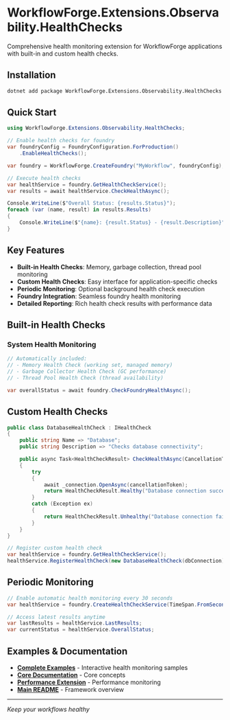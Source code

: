# WorkflowForge.Extensions.Observability.HealthChecks

Comprehensive health monitoring extension for WorkflowForge applications with built-in and custom health checks.

## Installation

```bash
dotnet add package WorkflowForge.Extensions.Observability.HealthChecks
```

## Quick Start

```csharp
using WorkflowForge.Extensions.Observability.HealthChecks;

// Enable health checks for foundry
var foundryConfig = FoundryConfiguration.ForProduction()
    .EnableHealthChecks();

var foundry = WorkflowForge.CreateFoundry("MyWorkflow", foundryConfig);

// Execute health checks
var healthService = foundry.GetHealthCheckService();
var results = await healthService.CheckHealthAsync();

Console.WriteLine($"Overall Status: {results.Status}");
foreach (var (name, result) in results.Results)
{
    Console.WriteLine($"{name}: {result.Status} - {result.Description}");
}
```

## Key Features

- **Built-in Health Checks**: Memory, garbage collection, thread pool monitoring
- **Custom Health Checks**: Easy interface for application-specific checks  
- **Periodic Monitoring**: Optional background health check execution
- **Foundry Integration**: Seamless foundry health monitoring
- **Detailed Reporting**: Rich health check results with performance data

## Built-in Health Checks

### System Health Monitoring
```csharp
// Automatically included:
// - Memory Health Check (working set, managed memory)
// - Garbage Collector Health Check (GC performance)
// - Thread Pool Health Check (thread availability)

var overallStatus = await foundry.CheckFoundryHealthAsync();
```

## Custom Health Checks

```csharp
public class DatabaseHealthCheck : IHealthCheck
{
    public string Name => "Database";
    public string Description => "Checks database connectivity";

    public async Task<HealthCheckResult> CheckHealthAsync(CancellationToken cancellationToken = default)
    {
        try
        {
            await _connection.OpenAsync(cancellationToken);
            return HealthCheckResult.Healthy("Database connection successful");
        }
        catch (Exception ex)
        {
            return HealthCheckResult.Unhealthy("Database connection failed", ex);
        }
    }
}

// Register custom health check
var healthService = foundry.GetHealthCheckService();
healthService.RegisterHealthCheck(new DatabaseHealthCheck(dbConnection));
```

## Periodic Monitoring

```csharp
// Enable automatic health monitoring every 30 seconds
var healthService = foundry.CreateHealthCheckService(TimeSpan.FromSeconds(30));

// Access latest results anytime
var lastResults = healthService.LastResults;
var currentStatus = healthService.OverallStatus;
```

## Examples & Documentation

- **[Complete Examples](../../samples/WorkflowForge.Samples.BasicConsole/README.md#16-health-checks)** - Interactive health monitoring samples
- **[Core Documentation](../../core/WorkflowForge/README.md)** - Core concepts
- **[Performance Extension](../WorkflowForge.Extensions.Observability.Performance/README.md)** - Performance monitoring
- **[Main README](../../../README.md)** - Framework overview

---

*Keep your workflows healthy* 